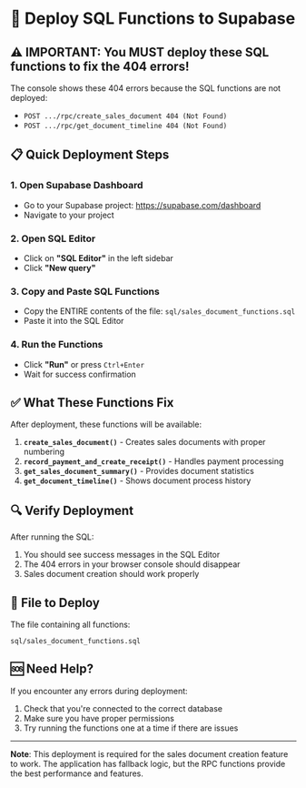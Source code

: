 # 🚀 Deploy SQL Functions to Supabase

## ⚠️ IMPORTANT: You MUST deploy these SQL functions to fix the 404 errors!

The console shows these 404 errors because the SQL functions are not deployed:
- `POST .../rpc/create_sales_document 404 (Not Found)`
- `POST .../rpc/get_document_timeline 404 (Not Found)`

## 📋 Quick Deployment Steps

### 1. Open Supabase Dashboard
- Go to your Supabase project: https://supabase.com/dashboard
- Navigate to your project

### 2. Open SQL Editor
- Click on **"SQL Editor"** in the left sidebar
- Click **"New query"**

### 3. Copy and Paste SQL Functions
- Copy the ENTIRE contents of the file: `sql/sales_document_functions.sql`
- Paste it into the SQL Editor

### 4. Run the Functions
- Click **"Run"** or press `Ctrl+Enter`
- Wait for success confirmation

## ✅ What These Functions Fix

After deployment, these functions will be available:

1. **`create_sales_document()`** - Creates sales documents with proper numbering
2. **`record_payment_and_create_receipt()`** - Handles payment processing  
3. **`get_sales_document_summary()`** - Provides document statistics
4. **`get_document_timeline()`** - Shows document process history

## 🔍 Verify Deployment

After running the SQL:
1. You should see success messages in the SQL Editor
2. The 404 errors in your browser console should disappear
3. Sales document creation should work properly

## 📄 File to Deploy

The file containing all functions:
```
sql/sales_document_functions.sql
```

## 🆘 Need Help?

If you encounter any errors during deployment:
1. Check that you're connected to the correct database
2. Make sure you have proper permissions
3. Try running the functions one at a time if there are issues

---

**Note**: This deployment is required for the sales document creation feature to work. The application has fallback logic, but the RPC functions provide the best performance and features.
